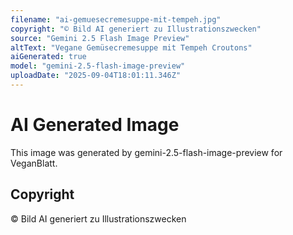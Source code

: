 ```yaml
---
filename: "ai-gemuesecremesuppe-mit-tempeh.jpg"
copyright: "© Bild AI generiert zu Illustrationszwecken"
source: "Gemini 2.5 Flash Image Preview"
altText: "Vegane Gemüsecremesuppe mit Tempeh Croutons"
aiGenerated: true
model: "gemini-2.5-flash-image-preview"
uploadDate: "2025-09-04T18:01:11.346Z"
---
```


# AI Generated Image

This image was generated by gemini-2.5-flash-image-preview for VeganBlatt.

## Copyright
© Bild AI generiert zu Illustrationszwecken
